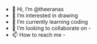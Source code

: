 - 👋 Hi, I’m @theeranas
- 👀 I’m interested in drawing
- 🌱 I’m currently learning coding
- 💞️ I’m looking to collaborate on -
- 📫 How to reach me -

<!---
theeranas/theeranas is a ✨ special ✨ repository because its `README.md` (this file) appears on your GitHub profile.
You can click the Preview link to take a look at your changes.
--->
